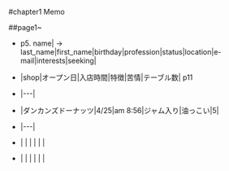 #chapter1 Memo

##page1~

* p5. 
name|
-> last_name|first_name|birthday|profession|status|location|e-mail|interests|seeking|

*   |shop|オープン日|入店時間|特徴|苦情|テーブル数| p11
*   |---|
*   |ダンカンズドーナッツ|4/25|am 8:56|ジャム入り|油っこい|5|
*   |---|
*   |    |          |        |    |    |
*   |    |          |        |    |    |
